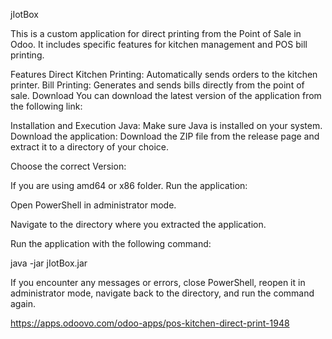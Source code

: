 
jIotBox

This is a custom application for direct printing from the Point of Sale in Odoo. It includes specific features for kitchen management and POS bill printing.

Features
Direct Kitchen Printing: Automatically sends orders to the kitchen printer.
Bill Printing: Generates and sends bills directly from the point of sale.
Download
You can download the latest version of the application from the following link:

Installation and Execution
Java: Make sure Java is installed on your system.
Download the application: Download the ZIP file from the release page and extract it to a directory of your choice.

Choose the correct Version:

If you are using amd64 or x86 folder.
Run the application:

Open PowerShell in administrator mode.

Navigate to the directory where you extracted the application.

Run the application with the following command:

java -jar jIotBox.jar

If you encounter any messages or errors, close PowerShell, reopen it in administrator mode, navigate back to the directory, and run the command again.

https://apps.odoovo.com/odoo-apps/pos-kitchen-direct-print-1948
